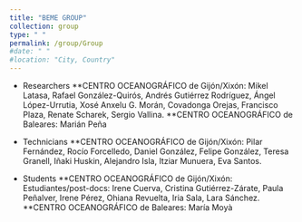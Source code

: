 ```yaml
---
title: "BEME GROUP"
collection: group
type: " "
permalink: /group/Group
#date: " "
#location: "City, Country"
---
```


* Researchers
**CENTRO OCEANOGRÁFICO de Gijón/Xixón: 
Mikel Latasa, Rafael González-Quirós, Andrés Gutiérrez Rodríguez, Ángel López-Urrutia, Xosé Anxelu G. Morán, Covadonga Orejas, Francisco Plaza, Renate Scharek, Sergio Vallina. 
**CENTRO OCEANOGRÁFICO de Baleares: 
Marián Peña

* Technicians
**CENTRO OCEANOGRÁFICO de Gijón/Xixón: 
Pilar Fernández, Rocío Forcelledo, Daniel González, Felipe González, Teresa Granell, Iñaki Huskin, Alejandro Isla, Itziar Munuera, Eva Santos.

* Students
**CENTRO OCEANOGRÁFICO de Gijón/Xixón: 
Estudiantes/post-docs: Irene Cuerva, Cristina Gutiérrez-Zárate, Paula Peñalver, Irene Pérez, Ohiana Revuelta, Iria Sala, Lara Sánchez.
**CENTRO OCEANOGRÁFICO de Baleares: 
María Moyà







    
